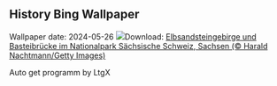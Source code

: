 ## History Bing Wallpaper
Wallpaper date: 2024-05-26
![](https://www.bing.com/th?id=OHR.ElbeSandstone_DE-DE9941836770_UHD.jpg&w=1000)Download: [Elbsandsteingebirge und Basteibrücke im Nationalpark Sächsische Schweiz, Sachsen (© Harald Nachtmann/Getty Images)](https://www.bing.com/th?id=OHR.ElbeSandstone_DE-DE9941836770_UHD.jpg)

Auto get programm by LtgX
